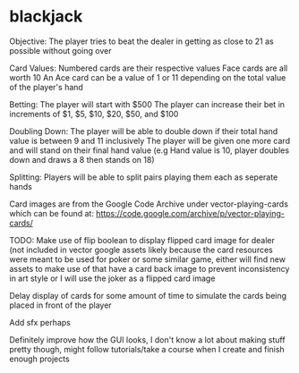 # blackjack      
Objective:
  The player tries to beat the dealer in getting as close to 21 as possible without going over

Card Values:
  Numbered cards are their respective values
  Face cards are all worth 10
  An Ace card can be a value of 1 or 11 depending on the total value of the player's hand

Betting:
  The player will start with $500
  The player can increase their bet in increments of $1, $5, $10, $20, $50, and $100

Doubling Down:
  The player will be able to double down if their total hand value is between 9 and 11 inclusively
  The player will be given one more card and will stand on their final hand value (e.g Hand value is 10, player doubles down and        draws a 8 then stands on 18)

Splitting:
  Players will be able to split pairs playing them each as seperate hands
  

Card images are from the Google Code Archive under vector-playing-cards which can be found at:
https://code.google.com/archive/p/vector-playing-cards/


TODO:
  Make use of flip boolean to display flipped card image for dealer (not included in vector google assets likely because the card resources were meant to be used for poker or some similar game, either will find new assets to make use of that have a card back image to prevent inconsistency in art style or I will use the joker as a flipped card image
  
  Delay display of cards for some amount of time to simulate the cards being placed in front of the player
  
  Add sfx perhaps
  
  Definitely improve how the GUI looks, I don't know a lot about making stuff pretty though, might follow tutorials/take a course when I create and finish enough projects
